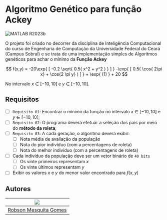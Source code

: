# Algoritmo Genético para função Ackey

![MATLAB R2023b](https://img.shields.io/badge/MATLAB-R2023b-gray?labelColor=0076A7)

O projeto foi criado no decorrer da disciplina de Inteligência Computacional do curso de Engenharia de Computação da Universidade Federal do Ceará (Campus Sobral) e se trata de uma implementação simples de Algoritmos genéticos para achar o mínimo da **Função Ackey**

$$ f(x,y) = -20\exp{ [ -0.2 \sqrt{ 0.5( x^2 + y^2 ) } ] } -\exp{ [ 0.5( \cos{ 2\pi x} + \cos{2 \pi y} ) ] } + \exp{ (1) } + 20 $$

No intervalo $x$ $\in$ $[-10,10]$ e $y$ $\in$ $[-10,10]$.

## Requisitos

  - [ ] `Requisito 01`: Encontrar o mínimo da função no intervalo $x$ $\in$ $[-10,10]$ e $y$ $\in$ $[-10,10]$;
  - [ ] `Requisito 02`: O programa deverá efetuar a seleção dos pais por meio do **método da roleta**;
  - [ ] `Requisito 03`: A cada geração, o algoritmo deverá exibir:
    - [ ] Nota média de avaliação da população
    - [ ] Nota do pior indivíduo (com a percentagens de roleta)
    - [ ] Nota do melhor indivíduo (com a percentagens de roleta)
  - [ ] Cada indivíduo da população deve ser um vetor binário de `40 bits`
    - [ ] Os vinte primeiros representam $x$
    - [ ] Os vinte últimos representam $y$
  - [ ] Exibir os valores $x$ e $y$ do menor valor encontrado para $f(x, y)$

 ## Autores

| ![](https://gravatar.com/avatar/30de07d052ecd822f860c4c0553b52f2?s=200&d=robohash&r=x) |
|----------------------------------------------------------------------------------------|
| [Robson Mesquita Gomes](https://github.com/rob-ec)                                     |
